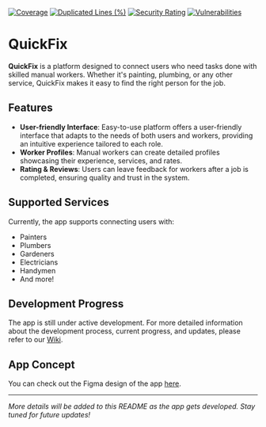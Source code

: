 [![Coverage](https://sonarcloud.io/api/project_badges/measure?project=arygm_QuickFix&metric=coverage)](https://sonarcloud.io/summary/new_code?id=arygm_QuickFix)
[![Duplicated Lines (%)](https://sonarcloud.io/api/project_badges/measure?project=arygm_QuickFix&metric=duplicated_lines_density)](https://sonarcloud.io/summary/new_code?id=arygm_QuickFix)
[![Security Rating](https://sonarcloud.io/api/project_badges/measure?project=arygm_QuickFix&metric=security_rating)](https://sonarcloud.io/summary/new_code?id=arygm_QuickFix)
[![Vulnerabilities](https://sonarcloud.io/api/project_badges/measure?project=arygm_QuickFix&metric=vulnerabilities)](https://sonarcloud.io/summary/new_code?id=arygm_QuickFix)

# QuickFix

**QuickFix** is a platform designed to connect users who need tasks done with skilled manual workers. Whether it's painting, plumbing, or any other service, QuickFix makes it easy to find the right person for the job.

## Features
- **User-friendly Interface**: Easy-to-use platform offers a user-friendly interface that adapts to the needs of both users and workers, providing an intuitive experience tailored to each role.
- **Worker Profiles**: Manual workers can create detailed profiles showcasing their experience, services, and rates.
- **Rating & Reviews**: Users can leave feedback for workers after a job is completed, ensuring quality and trust in the system.

## Supported Services
Currently, the app supports connecting users with:
- Painters
- Plumbers
- Gardeners
- Electricians
- Handymen
- And more!

## Development Progress
The app is still under active development. For more detailed information about the development process, current progress, and updates, please refer to our [Wiki](https://github.com/arygm/QuickFix/wiki).

## App Concept
You can check out the Figma design of the app [here](https://www.figma.com/design/7PM5DUw0LOVGuODVoBtFEk/QuickFix?node-id=0-1&t=RP7Bd3AlO4wHatx8-1).

---

*More details will be added to this README as the app gets developed. Stay tuned for future updates!*

